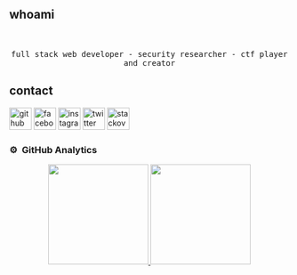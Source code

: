 ## whoami

<p align="center">
  <br>
  <samp>
    <br>full stack web developer - security researcher - ctf player and creator<br>
  </samp>

</p>



## contact

[<img src='https://cdn.jsdelivr.net/npm/simple-icons@3.0.1/icons/github.svg' alt='github' height='40'>](https://github.com/hamza07-w) [<img src='https://cdn.jsdelivr.net/npm/simple-icons@3.0.1/icons/facebook.svg' alt='facebook' height='40'>](https://www.facebook.com/hamza.elansari.py)  [<img src='https://cdn.jsdelivr.net/npm/simple-icons@3.0.1/icons/instagram.svg' alt='instagram' height='40'>](https://www.instagram.com/hamza07.py/)  [<img src='https://cdn.jsdelivr.net/npm/simple-icons@3.0.1/icons/twitter.svg' alt='twitter' height='40'>](https://twitter.com/m3z0diac)  [<img src='https://cdn.jsdelivr.net/npm/simple-icons@3.0.1/icons/stackoverflow.svg' alt='stackoverflow' height='40'>](https://stackoverflow.com/users/14997851)

### ⚙️ &nbsp;GitHub Analytics

<p align="center">
<a href="https://github.com/hamza07-w">
  <img height="180em" src="https://github-readme-stats-eight-theta.vercel.app/api?username=hamza07-w&show_icons=true&theme=algolia&include_all_commits=true&count_private=true"/>
  <img height="180em" src="https://github-readme-stats-eight-theta.vercel.app/api/top-langs/?username=hamza07-w&layout=compact&langs_count=8&theme=algolia"/>
</a>
</p>

